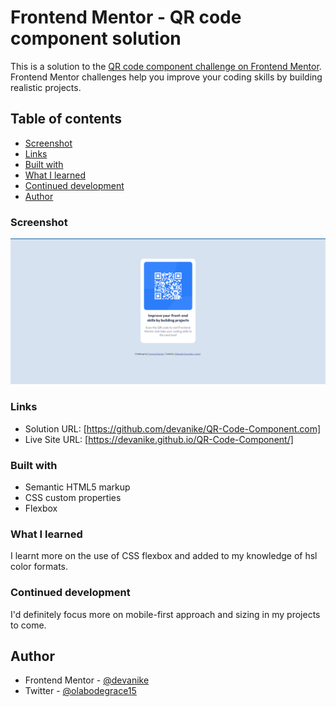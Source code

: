 # Frontend Mentor - QR code component solution

This is a solution to the [QR code component challenge on Frontend Mentor](https://www.frontendmentor.io/challenges/qr-code-component-iux_sIO_H). Frontend Mentor challenges help you improve your coding skills by building realistic projects. 

## Table of contents

  - [Screenshot](#screenshot)
  - [Links](#links)
  - [Built with](#built-with)
  - [What I learned](#what-i-learned)
  - [Continued development](#continued-development)
- [Author](#author)

### Screenshot

![](/QR%20code.png)

### Links

- Solution URL: [https://github.com/devanike/QR-Code-Component.com]
- Live Site URL: [https://devanike.github.io/QR-Code-Component/]

### Built with

- Semantic HTML5 markup
- CSS custom properties
- Flexbox

### What I learned

I learnt more on the use of CSS flexbox and added to my knowledge of hsl color formats.

### Continued development

I'd definitely focus more on mobile-first approach and sizing in my projects to come.

## Author

- Frontend Mentor - [@devanike](https://www.frontendmentor.io/profile/yourusername)
- Twitter - [@olabodegrace15](https://www.twitter.com/yourusername)

